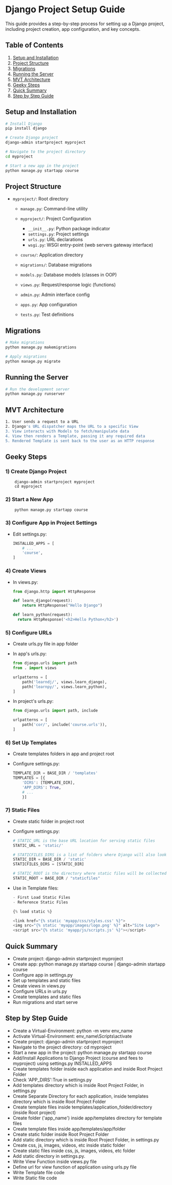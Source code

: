 # Django Project Setup Guide

This guide provides a step-by-step process for setting up a Django project, including project creation, app configuration, and key concepts.

## Table of Contents
1. [Setup and Installation](#setup-and-installation)
2. [Project Structure](#project-structure)
3. [Migrations](#migrations)
4. [Running the Server](#running-the-server)
5. [MVT Architecture](#mvt-architecture)
6. [Geeky Steps](#geeky-steps)
7. [Quick Summary](#quick-summary)
8. [Step by Step Guide](#step-by-step-guide)

   
## Setup and Installation

```bash
# Install Django
pip install django

# Create Django project
django-admin startproject myproject

# Navigate to the project directory
cd myproject

# Start a new app in the project
python manage.py startapp course
```


## Project Structure

- `myproject/`: Root directory
  - `manage.py`: Command-line utility
  - `myproject/`: Project Configuration
    - `__init__.py`: Python package indicator
    - `settings.py`: Project settings
    - `urls.py`: URL declarations
    - `wsgi.py`: WSGI entry-point (web servers gateway interface)
      
  - `course/`: Application directory
  - `migrations/`: Database migrations
  - `models.py`: Database models (classes in OOP)
  - `views.py`: Request/response logic (functions)
  - `admin.py`: Admin interface config
  - `apps.py`: App configuration
  - `tests.py`: Test definitions


## Migrations

```bash
# Make migrations
python manage.py makemigrations

# Apply migrations
python manage.py migrate
```


## Running the Server

```bash
# Run the development server
python manage.py runserver
```


## MVT Architecture

```bash
1. User sends a request to a URL
2. Django's URL dispatcher maps the URL to a specific View
3. View interacts with Models to fetch/manipulate data
4. View then renders a Template, passing it any required data
5. Rendered Template is sent back to the user as an HTTP response
```


## Geeky Steps

### 1) Create Django Project
    
        django-admin startproject myproject
        cd myproject

### 2) Start a New App
    
        python manage.py startapp course

### 3) Configure App in Project Settings
- Edit settings.py:
    ```python
    INSTALLED_APPS = [
        # ...
        'course',
    ]
    ```


### 4) Create Views 
- In views.py:
    
    ```python
    from django.http import HttpResponse

    def learn_django(request):
        return HttpResponse("Hello Django")

    def learn_python(request):
      return HttpResponse('<h2>Hello Python</h2>')
    ```


### 5) Configure URLs
- Create urls.py file in app folder
- In app's urls.py:

    ```python
    from django.urls import path
    from . import views

    urlpatterns = [
        path('learndj/', views.learn_django),
        path('learnpy/', views.learn_python),
    ]
    ```
- In project's urls.py: 

    ```python 
    from django.urls import path, include

    urlpatterns = [
        path('cor/', include('course.urls')),
    ]
    ```


### 6) Set Up Templates 
- Create templates folders in app and project root
- Configure settings.py: 

    ```python
    TEMPLATE_DIR = BASE_DIR / 'templates'
    TEMPLATES = [{
        'DIRS': [TEMPLATE_DIR],
        'APP_DIRS': True,
        # ...
        }]
    ```


### 7) Static Files
- Create static folder in project root
- Configure settings.py:

    ```python
    # STATIC_URL is the base URL location for serving static files
    STATIC_URL = 'static/'
    
    # STATICFILES_DIRS is a list of folders where Django will also look for static files
    STATIC_DIR = BASE_DIR / 'static'
    STATICFILES_DIRS = [STATIC_DIR]
    
    # STATIC_ROOT is the directory where static files will be collected when you run `collectstatic`
    STATIC_ROOT = BASE_DIR / "staticfiles"
    ```
- Use in Template files:
    ```python
    - First Load Static Files
    - Reference Static Files
    
    {% load static %}

    <link href="{% static 'myapp/css/styles.css' %}">
    <img src="{% static 'myapp/images/logo.png' %}" alt="Site Logo">
    <script src="{% static 'myapp/js/scripts.js' %}"></script>
    ```

        
## Quick Summary
- Create project: django-admin startproject myproject
- Create app: python manage.py startapp course | django-admin startapp course
- Configure app in settings.py
- Set up templates and static files
- Create views in views.py
- Configure URLs in urls.py
- Create templates and static files
- Run migrations and start serve


## Step by Step Guide
- Create a Virtual-Environment: python -m venv env_name
- Activate Virtual-Environment: env_name\Scripts\activate
- Create project: django-admin startproject myproject
- Navigate to the project directory: cd myproject
- Start a new app in the project: python manage.py startapp course
- Add/Install Applications to Django Project (course and fees to myproject) using settings.py INSTALLED_APPS
- Create templates folder inside each application and inside Root Project Folder
- Check 'APP_DIRS':True in settings.py
- Add templates directory which is inside Root Project Folder, in settings.py
- Create Separate Directory for each application, inside templates directory which is inside Root Project Folder 
- Create template files inside templates/application_folder/directory (inside Root project)
- Create folder ('app_name') inside app/templates directory for template files
- Create template files inside app/templates/app/folder
- Create static folder inside Root Project Folder
- Add static directory which is inside Root Project Folder, in settings.py
- Create css, js, images, videos, etc inside static folder
- Create static files inside css, js, images, videos, etc folder
- Add static directory in settings.py. 
- Write View Function inside views.py file
- Define url for view function of application using urls.py file
- Write Template file code
- Write Static file code
